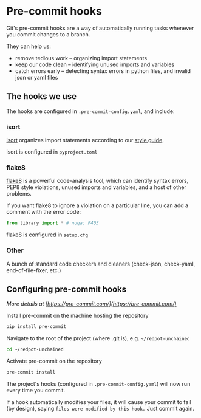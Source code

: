 # Pre-commit hooks
Git's pre-commit hooks are a way of automatically running tasks whenever you commit changes to a branch.

They can help us:
* remove tedious work – organizing import statements
* keep our code clean – identifying unused imports and variables
* catch errors early – detecting syntax errors in python files, and invalid json or yaml files

## The hooks we use
The hooks are configured in `.pre-commit-config.yaml`, and include:
### isort
[isort](https://pycqa.github.io/isort/) organizes import statements according to our [style guide](style-guide.md).

isort is configured in `pyproject.toml`

### flake8
[flake8](https://flake8.pycqa.org/en/latest/) is a powerful code-analysis tool, which can identify syntax errors, PEP8 style violations, unused imports and variables, and a host of other problems.

If you want flake8 to ignore a violation on a particular line, you can add a comment with the error code:
```python
from library import * # noqa: F403
```

flake8 is configured in `setup.cfg`

### Other
A bunch of standard code checkers and cleaners (check-json, check-yaml, end-of-file-fixer, etc.)

## Configuring pre-commit hooks
_More details at [https://pre-commit.com/](https://pre-commit.com/)_

Install pre-commit on the machine hosting the repository
```bash
pip install pre-commit
```

Navigate to the root of the project (where .git is), e.g. `~/redpot-unchained`
```bash
cd ~/redpot-unchained
```

Activate pre-commit on the repository
```bash
pre-commit install
```

The project's hooks (configured in `.pre-commit-config.yaml`) will now run every time you commit.

If a hook automatically modifies your files, it will cause your commit to fail (by design), saying
`files were modified by this hook.` Just commit again.
